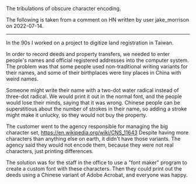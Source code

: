 The tribulations of obscure character encoding.

The following is taken from a comment on HN written by user jake_morrison on 2022-07-14.

---

In the 90s I worked on a project to digitize land registration in Taiwan.

In order to record deeds and property transfers, we needed to enter people's names and official registered addresses into the computer system. The problem was that some people used non-traditional writing variants for their names, and some of their birthplaces were tiny places in China with weird names.

Someone might write their name with a two-dot water radical instead of three-dot radical. We would print it out in the normal font, and the people would lose their minds, saying that it was wrong. Chinese people can be superstitious about the number of strokes in their name, so adding a stroke might make it unlucky, so they would not buy the property.

The customer went to the agency responsible for managing the big character set, https://en.wikipedia.org/wiki/CNS_11643 Despite having more characters than anything else on earth, it didn't have those variants. The agency said they would not encode them, because they were not real characters, just printing differences.

The solution was for the staff in the office to use a "font maker" program to create a custom font with these characters. Then they could print out the deeds using a Chinese variant of Adobe Acrobat, and everyone was happy. 